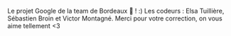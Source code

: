 Le projet Google de la team de Bordeaux 🍷 ! :) 
Les codeurs : Elsa Tuillière, Sébastien Broin et Victor Montagné.
Merci pour votre correction, on vous aime tellement <3 
